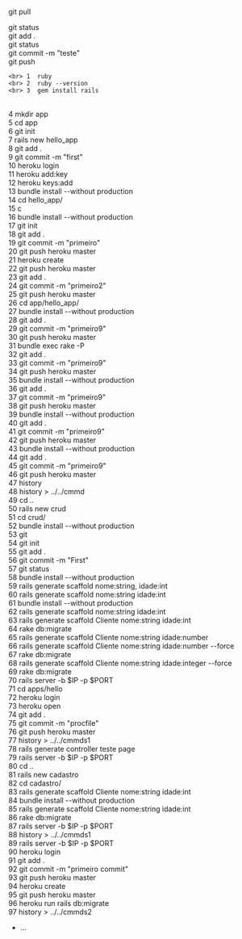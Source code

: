 git pull



git status <br>
git add . <br>
git status<br>
git commit -m "teste"<br>
git push<br>

    <br> 1  ruby
    <br> 2  ruby --version
    <br> 3  gem install rails
<br>    4  mkdir app
<br>    5  cd app
    <br>6  git init
   <br>  7  rails new hello_app
 <br>    8  git add .
<br>     9  git commit -m "first"
 <br>   10  heroku login
 <br>   11  heroku add:key
<br>    12  heroku keys:add
<br>   13  bundle install --without production
<br>   14  cd hello_app/
<br>   15  c
<br>   16  bundle install --without production
<br>   17  git init
<br>   18  git add .
<br>   19  git commit -m "primeiro"
<br>   20  git push heroku master
<br>   21  heroku create
<br>   22  git push heroku master
<br>   23  git add .
<br>   24  git commit -m "primeiro2"
 <br>  25  git push heroku master
<br>   26  cd app/hello_app/
<br>   27  bundle install --without production
<br>   28  git add .
<br>   29  git commit -m "primeiro9"
 <br>  30  git push heroku master
 <br>  31  bundle exec rake -P
 <br>  32  git add .
<br>   33  git commit -m "primeiro9"
 <br>  34  git push heroku master
 <br>  35  bundle install --without production
 <br>  36  git add .
 <br>  37  git commit -m "primeiro9"
<br>   38  git push heroku master
<br>   39  bundle install --without production
 <br>  40  git add .
 <br>  41  git commit -m "primeiro9"
 <br>  42  git push heroku master
<br>   43  bundle install --without production
<br>   44  git add .
<br>   45  git commit -m "primeiro9"
<br>   46  git push heroku master
<br>   47  history
<br>   48  history > ../../cmmd
<br>   49  cd ..
<br>   50  rails new crud
<br>   51  cd crud/
<br>   52  bundle install --without production
<br>   53  git 
 <br>  54  git init
  <br> 55  git add .
 <br>  56  git commit -m "First"
<br>   57  git status
<br>   58  bundle install --without production
<br>   59  rails generate scaffold nome:string, idade:int
<br>   60  rails generate scaffold nome:string idade:int
 <br>  61  bundle install --without production
  <br> 62  rails generate scaffold nome:string idade:int
 <br>  63  rails generate scaffold Cliente nome:string idade:int
  <br> 64  rake db:migrate
<br>   65  rails generate scaffold Cliente nome:string idade:number
 <br>  66  rails generate scaffold Cliente nome:string idade:number --force
<br>   67  rake db:migrate
<br>   68  rails generate scaffold Cliente nome:string idade:integer --force
<br>   69  rake db:migrate
 <br>  70  rails server -b $IP -p $PORT
 <br>  71  cd apps/hello
 <br>  72  heroku login
 <br>  73  heroku open
<br>   74  git add .
<br>   75  git commit -m "procfile"
 <br>  76  git push heroku master
<br>   77  history > ../../cmmds1
<br>   78  rails generate controller teste page
<br>   79  rails server -b $IP -p $PORT
<br>   80  cd ..
 <br>  81  rails new cadastro
 <br>  82  cd cadastro/
 <br>  83  rails generate scaffold Cliente nome:string idade:int
  <br> 84  bundle install --without production
 <br>  85  rails generate scaffold Cliente nome:string idade:int
 <br>  86  rake db:migrate
 <br>  87  rails server -b $IP -p $PORT
 <br>  88  history > ../../cmmds1
 <br>  89  rails server -b $IP -p $PORT
  <br> 90  heroku login
<br>   91  git add .
<br>   92  git commit -m "primeiro commit"
 <br>  93  git push heroku master
  <br>  94  heroku create
 <br>   95  git push heroku master
  <br> 96  heroku run rails db:migrate
 <br>  97  history > ../../cmmds2

* ...
